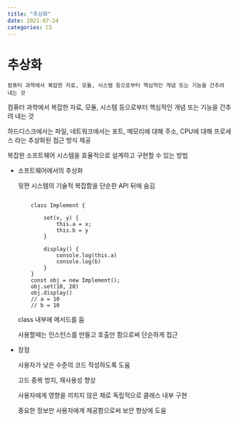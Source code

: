 ```yaml
---
title: "추상화"
date: 2021-07-24
categories: CS
---
```


# 추상화

    컴퓨터 과학에서 복잡한 자료, 모듈, 시스템 등으로부터 핵심적인 개념 또는 기능을 간추려 내는 것

컴퓨터 과학에서 복잡한 자료, 모듈, 시스템 등으로부터 핵심적인 개념 또는 기능을 간추려 내는 것

하드디스크에서는 파일, 네트워크에서는 포트, 메모리에 대해 주소, CPU에 대해 프로세스 라는 추상화된 접근 방식 제공

복잡한 소프트웨어 시스템을 효율적으로 설계하고 구현할 수 있는 방법

- 소프트웨어에서의 추상화

  뒷편 시스템의 기술적 복잡함을 단순한 API 뒤에 숨김

  ```

      class Implement {

          set(x, y) {
              this.a = x;
              this.b = y
          }

          display() {
              console.log(this.a)
              console.log(b)
          }
      }
      const obj = new Implement();
      obj.set(10, 20)
      obj.display()
      // a = 10
      // b = 10

  ```

  class 내부에 메서드를 둠

  사용할때는 인스턴스를 만들고 호출만 함으로써 단순하게 접근

- 장점

  사용자가 낮은 수준의 코드 작성하도록 도움

  고드 중복 방지, 재사용성 향상

  사용자에게 영향을 끼치지 않은 채로 독립적으로 클래스 내부 구현

  중요한 정보만 사용자에게 제공함으로써 보안 향상에 도움
